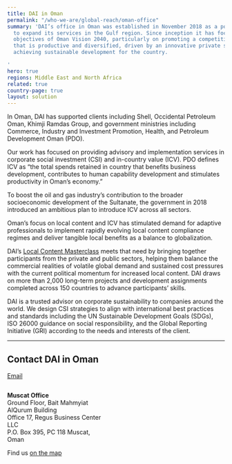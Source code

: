```yaml
---
title: DAI in Oman
permalink: "/who-we-are/global-reach/oman-office"
summary: 'DAI’s office in Oman was established in November 2018 as a point of entry
  to expand its services in the Gulf region. Since inception it has focused on the
  objectives of Oman Vision 2040, particularly on promoting a competitive economy
  that is productive and diversified, driven by an innovative private sector, and
  achieving sustainable development for the country.

'
hero: true
regions: Middle East and North Africa
related: true
country-page: true
layout: solution
---
```


In Oman, DAI has supported clients including Shell, Occidental Petroleum Oman, Khimji Ramdas Group, and government ministries including Commerce, Industry and Investment Promotion, Health, and Petroleum Development Oman (PDO). 

Our work has focused on providing advisory and implementation services in corporate social investment (CSI) and in-country value (ICV). PDO defines ICV as “the total spends retained in country that benefits business development, contributes to human capability development and stimulates productivity in Oman’s economy.”

To boost the oil and gas industry’s contribution to the broader socioeconomic development of the Sultanate, the government in 2018 introduced an ambitious plan to introduce ICV across all sectors.

Oman’s focus on local content and ICV has stimulated demand for adaptive professionals to implement rapidly evolving local content compliance regimes and deliver tangible local benefits as a balance to globalization.

DAI’s [Local Content Masterclass](https://preview-dai.com/our-work/solutions/sustainable/training/master-class) meets that need by bringing together participants from the private and public sectors, helping them balance the commercial realities of volatile global demand and sustained cost pressures with the current political momentum for increased local content. DAI draws on more than 2,000 long-term projects and development assignments completed across 150 countries to advance participants’ skills.

DAI is a trusted advisor on corporate sustainability to companies around the world. We design CSI strategies to align with international best practices and standards including the UN Sustainable Development Goals (SDGs), ISO 26000 guidance on social responsibility, and the Global Reporting Initiative (GRI) according to the needs and interests of the client.

<hr>

## Contact DAI in Oman
<a href="mailto:Oman@dai.com">Email</a>
<div style="width: 45%; float: left; margin-right: 10%;">
  <p>
    <strong>Muscat Office</strong><br>
    Ground Floor, Bait Mahmyiat AlQurum Building<br>
    Office 17, Regus Business Center LLC<br>
    P.O. Box 395, PC 118 Muscat, Oman<br>
  </p>
  <p>Find us <a href="https://maps.app.goo.gl/k6QeRr2dHQTbsuHz6">on the map</a></p>
</div>
 